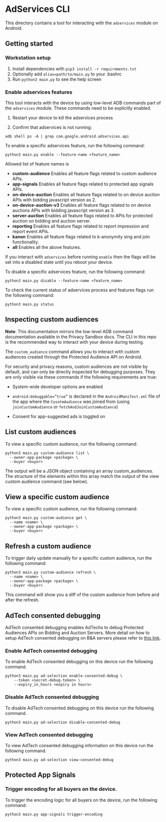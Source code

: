 # AdServices CLI

This directory contains a tool for interacting with the `adservices` module on
Android.

## Getting started

### Workstation setup

1.  Install dependencies with `pip3 install -r requirements.txt`
2.  Optionally add `alias=path/to/main.py` to your .bashrc
3.  Run `python3 main.py` to see the help screen

### Enable adservices features

This tool interacts with the device by using low-level ADB commands part of the
`adservices` module. These commands need to be explicitly enabled.

1.  Restart your device to kill the adservices process

2.  Confirm that adservices is not running:

```
adb shell ps -A | grep com.google.android.adservices.api
```

To enable a specific adservices feature, run the following command:

```
python3 main.py enable --feature-name <feature_name>
```

Allowed list of feature names is

*   **custom-audience** Enables all feature flags related to custom audience
    APIs.
*   **app-signals** Enables all feature flags related to protected app signals
    APIs.
*   **on-device-auction** Enables all feature flags related to on device auction
    APIs with bidding javascript version as 2.
*   **on-device-auction-v3** Enables all feature flags related to on device
    auctions APIs with bidding javascript version as 3.
*   **server-auction** Enables all feature flags related to APIs for protected
    auction on bidding and auction server.
*   **reporting** Enables all feature flags related to report impression and
    report event APIs.
*   **kanon** Enables all feature flags related to k-anonymity sing and join
    functionality.
*   **all** Enables all the above features.

If you interact with `adservices` before running `enable` then the flags will be
set into a disabled state until you reboot your device.

To disable a specific adservices feature, run the following command:

```
python3 main.py disable --feature-name <feature_name>
```

To check the current status of adservices process and features flags run the
following command:

```
python3 main.py status
```

## Inspecting custom audiences

**Note**: This documentation mirrors the low-level ADB command documentation
available in the Privacy Sandbox docs. The CLI in this repo is the recommended
way to interact with your device during testing.

The `custom_audience` command allows you to interact with custom audiences
created through the Protected Audience API on Android.

For security and privacy reasons, custom audiences are not visible by default,
and can only be directly inspected for debugging purposes. They are only visible
via these commands if the following requirements are true:

*   System-wide developer options are enabled

*   `android:debuggable=”true”` is declared in the `AndroidManifest.xml` file of
    the app where the `CusotmAudience` was joined from (using
    `joinCustomAudience` or `fetchAndJoinCustomAudience`)

*   Consent for app-suggested ads is toggled on

## List custom audiences

To view a specific custom audience, run the following command:

```
python3 main.py custom-audience list \
  --owner-app-package <package> \
  --buyer <buyer>
```

The output will be a JSON object containing an array custom_audiences. The
structure of the elements within this array match the output of the view custom
audience command (see below).

## View a specific custom audience

To view a specific custom audience, run the following command:

```
python3 main.py custom-audience get \
  --name <name> \
  --owner-app-package <package> \
  --buyer <buyer>
```

## Refresh a custom audience

To trigger daily update manually for a specific custom audience, run the
following command:

```
python3 main.py custom-audience refresh \
  --name <name> \
  --owner-app-package <package> \
  --buyer <buyer>
```

This command will show you a diff of the custom audience from before and after
the refresh.

## AdTech consented debugging

AdTech consented debugging enables AdTechs to debug Protected Audiences APIs on
Bidding and Auction Servers. More detail on how to setup AdTech consented
debugging on B&A servers please refer to
[this link](https://github.com/privacysandbox/protected-auction-services-docs/blob/main/debugging_protected_audience_api_services.md#adtech-consented-debugging).

### Enable AdTech consented debugging

To enable AdTech consented debugging on this device run the following command.

```
python3 main.py ad-selection enable-consented-debug \
    --token <secret-debug-token> \
    --expiry_in_hours <expiry in hours>
```

### Disable AdTech consented debugging

To disable AdTech consented debugging on this device run the following command.

```
python3 main.py ad-selection disable-consented-debug
```

### View AdTech consented debugging

To view AdTech consented debugging information on this device run the following
command.

```
python3 main.py ad-selection view-consented-debug
```

## Protected App Signals

### Trigger encoding for all buyers on the device.

To trigger the encoding logic for all buyers on the device, run the following
command:

```
python3 main.py app-signals trigger-encoding
```
